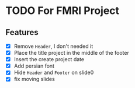 # TODO For FMRI Project

## Features

- [x] Remove `Header`, I don't needed it
- [x] Place the title project in the middle of the footer
- [x] Insert the create project date
- [x] Add persian font
- [x] Hide `Header` and `Footer` on slide0
- [x] fix moving slides